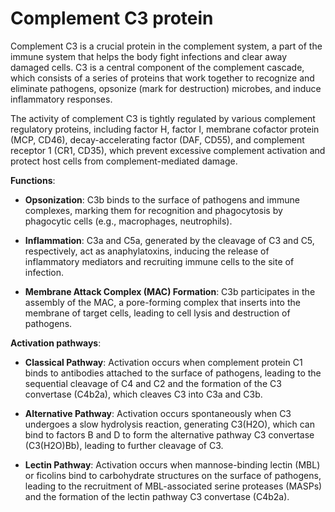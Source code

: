 # Complement C3 protein

Complement C3 is a crucial protein in the complement system, a part of the immune system that helps the body fight infections and clear away damaged cells. C3 is a central component of the complement cascade, which consists of a series of proteins that work together to recognize and eliminate pathogens, opsonize (mark for destruction) microbes, and induce inflammatory responses.

The activity of complement C3 is tightly regulated by various complement regulatory proteins, including factor H, factor I, membrane cofactor protein (MCP, CD46), decay-accelerating factor (DAF, CD55), and complement receptor 1 (CR1, CD35), which prevent excessive complement activation and protect host cells from complement-mediated damage.

**Functions**:

* **Opsonization**: C3b binds to the surface of pathogens and immune complexes, marking them for recognition and phagocytosis by phagocytic cells (e.g., macrophages, neutrophils).

* **Inflammation**: C3a and C5a, generated by the cleavage of C3 and C5, respectively, act as anaphylatoxins, inducing the release of inflammatory mediators and recruiting immune cells to the site of infection.

* **Membrane Attack Complex (MAC) Formation**: C3b participates in the assembly of the MAC, a pore-forming complex that inserts into the membrane of target cells, leading to cell lysis and destruction of pathogens.

**Activation pathways**:

* **Classical Pathway**: Activation occurs when complement protein C1 binds to antibodies attached to the surface of pathogens, leading to the sequential cleavage of C4 and C2 and the formation of the C3 convertase (C4b2a), which cleaves C3 into C3a and C3b.

* **Alternative Pathway**: Activation occurs spontaneously when C3 undergoes a slow hydrolysis reaction, generating C3(H2O), which can bind to factors B and D to form the alternative pathway C3 convertase (C3(H2O)Bb), leading to further cleavage of C3.

* **Lectin Pathway**: Activation occurs when mannose-binding lectin (MBL) or ficolins bind to carbohydrate structures on the surface of pathogens, leading to the recruitment of MBL-associated serine proteases (MASPs) and the formation of the lectin pathway C3 convertase (C4b2a).

